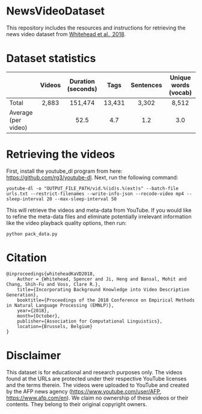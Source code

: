 # NewsVideoDataset
This repository includes the resources and instructions for retrieving the news video dataset from [Whitehead et al., 2018](http://nlp.cs.rpi.edu/paper/videocaption.pdf).

# Dataset statistics
| | Videos | Duration (seconds) | Tags | Sentences | Unique words (vocab) |
| ------------- |  :-------------: | :-------------: | :-------------: | :-------------: | :-------------: |
| Total | 2,883 | 151,474 | 13,431 | 3,302 | 8,512 |
| Average (per video) |  | 52.5 | 4.7 | 1.2 | 3.0 |

# Retrieving the videos
First, install the youtube_dl program from here: https://github.com/rg3/youtube-dl. Next, run the following command:

```
youtube-dl -o "OUTPUT_FILE_PATH/vid.%(id)s.%(ext)s" --batch-file urls.txt --restrict-filenames --write-info-json --recode-video mp4 --sleep-interval 20 --max-sleep-interval 50
```
This will retrieve the videos and meta-data from YouTube. If you would like to refine the meta-data files and eliminate potentially irrelevant information like the video playback quality options, then run:
```
python pack_data.py
```

# Citation
```
@inproceedings{whiteheadKaVD2018,
    Author = {Whitehead, Spencer and Ji, Heng and Bansal, Mohit and Chang, Shih-Fu and Voss, Clare R.},
    title={Incorporating Background Knowledge into Video Description Generation},
    booktitle={Proceedings of the 2018 Conference on Empirical Methods in Natural Language Processing (EMNLP)},
    year={2018},
    month={October},
    publisher={Association for Computational Linguistics},
    location={Brussels, Belgium}
}
```

# Disclaimer
This dataset is for educational and research purposes only. The videos found at the URLs are protected under their respective YouTube licenses and the terms therein. The videos were uploaded to YouTube and created by the AFP news agency (https://www.youtube.com/user/AFP, https://www.afp.com/en). We claim no ownership of these videos or their contents. They belong to their original copyright owners.

